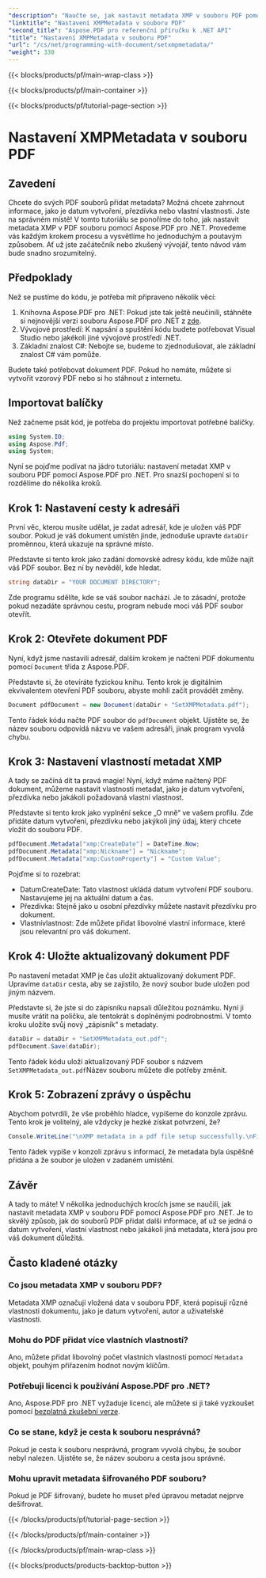 ```yaml
---
"description": "Naučte se, jak nastavit metadata XMP v souboru PDF pomocí Aspose.PDF pro .NET. Tato podrobná příručka vás provede celým procesem, od nastavení až po uložení dokumentu."
"linktitle": "Nastavení XMPMetadata v souboru PDF"
"second_title": "Aspose.PDF pro referenční příručku k .NET API"
"title": "Nastavení XMPMetadata v souboru PDF"
"url": "/cs/net/programming-with-document/setxmpmetadata/"
"weight": 330
---
```


{{< blocks/products/pf/main-wrap-class >}}

{{< blocks/products/pf/main-container >}}

{{< blocks/products/pf/tutorial-page-section >}}

# Nastavení XMPMetadata v souboru PDF

## Zavedení

Chcete do svých PDF souborů přidat metadata? Možná chcete zahrnout informace, jako je datum vytvoření, přezdívka nebo vlastní vlastnosti. Jste na správném místě! V tomto tutoriálu se ponoříme do toho, jak nastavit metadata XMP v PDF souboru pomocí Aspose.PDF pro .NET. Provedeme vás každým krokem procesu a vysvětlíme ho jednoduchým a poutavým způsobem. Ať už jste začátečník nebo zkušený vývojář, tento návod vám bude snadno srozumitelný.

## Předpoklady

Než se pustíme do kódu, je potřeba mít připraveno několik věcí:

1. Knihovna Aspose.PDF pro .NET: Pokud jste tak ještě neučinili, stáhněte si nejnovější verzi souboru Aspose.PDF pro .NET z [zde](https://releases.aspose.com/pdf/net/).
2. Vývojové prostředí: K napsání a spuštění kódu budete potřebovat Visual Studio nebo jakékoli jiné vývojové prostředí .NET.
3. Základní znalost C#: Nebojte se, budeme to zjednodušovat, ale základní znalost C# vám pomůže.

Budete také potřebovat dokument PDF. Pokud ho nemáte, můžete si vytvořit vzorový PDF nebo si ho stáhnout z internetu.

## Importovat balíčky

Než začneme psát kód, je potřeba do projektu importovat potřebné balíčky.

```csharp
using System.IO;
using Aspose.Pdf;
using System;
```

Nyní se pojďme podívat na jádro tutoriálu: nastavení metadat XMP v souboru PDF pomocí Aspose.PDF pro .NET. Pro snazší pochopení si to rozdělíme do několika kroků.

## Krok 1: Nastavení cesty k adresáři

První věc, kterou musíte udělat, je zadat adresář, kde je uložen váš PDF soubor. Pokud je váš dokument umístěn jinde, jednoduše upravte `dataDir` proměnnou, která ukazuje na správné místo.

Představte si tento krok jako zadání domovské adresy kódu, kde může najít váš PDF soubor. Bez ní by nevěděl, kde hledat.

```csharp
string dataDir = "YOUR DOCUMENT DIRECTORY";
```

Zde programu sdělíte, kde se váš soubor nachází. Je to zásadní, protože pokud nezadáte správnou cestu, program nebude moci váš PDF soubor otevřít.

## Krok 2: Otevřete dokument PDF

Nyní, když jsme nastavili adresář, dalším krokem je načtení PDF dokumentu pomocí `Document` třída z Aspose.PDF.

Představte si, že otevíráte fyzickou knihu. Tento krok je digitálním ekvivalentem otevření PDF souboru, abyste mohli začít provádět změny.

```csharp
Document pdfDocument = new Document(dataDir + "SetXMPMetadata.pdf");
```

Tento řádek kódu načte PDF soubor do `pdfDocument` objekt. Ujistěte se, že název souboru odpovídá názvu ve vašem adresáři, jinak program vyvolá chybu.

## Krok 3: Nastavení vlastností metadat XMP

A tady se začíná dít ta pravá magie! Nyní, když máme načtený PDF dokument, můžeme nastavit vlastnosti metadat, jako je datum vytvoření, přezdívka nebo jakákoli požadovaná vlastní vlastnost.

Představte si tento krok jako vyplnění sekce „O mně“ ve vašem profilu. Zde přidáte datum vytvoření, přezdívku nebo jakýkoli jiný údaj, který chcete vložit do souboru PDF.

```csharp
pdfDocument.Metadata["xmp:CreateDate"] = DateTime.Now;
pdfDocument.Metadata["xmp:Nickname"] = "Nickname";
pdfDocument.Metadata["xmp:CustomProperty"] = "Custom Value";
```

Pojďme si to rozebrat:
- DatumCreateDate: Tato vlastnost ukládá datum vytvoření PDF souboru. Nastavujeme jej na aktuální datum a čas.
- Přezdívka: Stejně jako u osobní přezdívky můžete nastavit přezdívku pro dokument.
- Vlastnívlastnost: Zde můžete přidat libovolné vlastní informace, které jsou relevantní pro váš dokument.

## Krok 4: Uložte aktualizovaný dokument PDF

Po nastavení metadat XMP je čas uložit aktualizovaný dokument PDF. Upravíme `dataDir` cesta, aby se zajistilo, že nový soubor bude uložen pod jiným názvem.

Představte si, že jste si do zápisníku napsali důležitou poznámku. Nyní ji musíte vrátit na poličku, ale tentokrát s doplněnými podrobnostmi. V tomto kroku uložíte svůj nový „zápisník“ s metadaty.

```csharp
dataDir = dataDir + "SetXMPMetadata_out.pdf";
pdfDocument.Save(dataDir);
```

Tento řádek kódu uloží aktualizovaný PDF soubor s názvem `SetXMPMetadata_out.pdf`Název souboru můžete dle potřeby změnit.

## Krok 5: Zobrazení zprávy o úspěchu

Abychom potvrdili, že vše proběhlo hladce, vypíšeme do konzole zprávu. Tento krok je volitelný, ale vždycky je hezké získat potvrzení, že?

```csharp
Console.WriteLine("\nXMP metadata in a pdf file setup successfully.\nFile saved at " + dataDir);
```

Tento řádek vypíše v konzoli zprávu s informací, že metadata byla úspěšně přidána a že soubor je uložen v zadaném umístění.

## Závěr

A tady to máte! V několika jednoduchých krocích jsme se naučili, jak nastavit metadata XMP v souboru PDF pomocí Aspose.PDF pro .NET. Je to skvělý způsob, jak do souborů PDF přidat další informace, ať už se jedná o datum vytvoření, vlastní vlastnost nebo jakákoli jiná metadata, která jsou pro váš dokument důležitá.


## Často kladené otázky

### Co jsou metadata XMP v souboru PDF?  
Metadata XMP označují vložená data v souboru PDF, která popisují různé vlastnosti dokumentu, jako je datum vytvoření, autor a uživatelské vlastnosti.

### Mohu do PDF přidat více vlastních vlastností?  
Ano, můžete přidat libovolný počet vlastních vlastností pomocí `Metadata` objekt, pouhým přiřazením hodnot novým klíčům.

### Potřebuji licenci k používání Aspose.PDF pro .NET?  
Ano, Aspose.PDF pro .NET vyžaduje licenci, ale můžete si ji také vyzkoušet pomocí [bezplatná zkušební verze](https://releases.aspose.com/).

### Co se stane, když je cesta k souboru nesprávná?  
Pokud je cesta k souboru nesprávná, program vyvolá chybu, že soubor nebyl nalezen. Ujistěte se, že název souboru a cesta jsou správné.

### Mohu upravit metadata šifrovaného PDF souboru?  
Pokud je PDF šifrovaný, budete ho muset před úpravou metadat nejprve dešifrovat.

{{< /blocks/products/pf/tutorial-page-section >}}

{{< /blocks/products/pf/main-container >}}

{{< /blocks/products/pf/main-wrap-class >}}

{{< blocks/products/products-backtop-button >}}